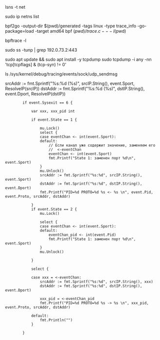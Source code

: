lsns -t net


sudo ip netns list


bpf2go -output-dir $(pwd)/generated -tags linux -type trace_info -go-package=load -target amd64 bpf $(pwd)/trace.c -- -I$(pwd)

bpftrace -l

sudo ss -tunp | grep 192.0.73.2:443


sudo apt update && sudo apt install -y tcpdump
sudo tcpdump -i any -nn 'tcp[tcpflags] & (tcp-syn) != 0'

ls /sys/kernel/debug/tracing/events/sock/udp_sendmsg


srcAddr := fmt.Sprintf("%s:%d (%s)", srcIP.String(), event.Sport, ResolveIP(srcIP))
dstAddr := fmt.Sprintf("%s:%d (%s)", dstIP.String(), event.Dport, ResolveIP(dstIP))


			if event.Sysexit == 6 {

				var xxx, xxx_pid int

				if event.State == 1 {

					mu.Lock()
					select {
					case eventChan <- int(event.Sport):
					default:
						// Если канал уже содержит значение, заменяем его
						//	<-eventChan
						eventChan <- int(event.Sport)
						fmt.Printf("State 1: заменен порт %d\n", event.Sport)
					}
					mu.Unlock()
					srcAddr := fmt.Sprintf("%s:%d", srcIP.String(), event.Sport)
					dstAddr := fmt.Sprintf("%s:%d", dstIP.String(), event.Dport)
					fmt.Printf("PID=%d PROTO=%d %s <- %s \n", event.Pid, event.Proto, srcAddr, dstAddr)

				}
				if event.State == 2 {
					mu.Lock()

					select {
					case eventChan <- int(event.Sport):
					default:
						eventChan_pid <- int(event.Pid)
						fmt.Printf("State 1: заменен порт %d\n", event.Sport)
					}
					mu.Unlock()

				}

				select {

				case xxx = <-eventChan:
					srcAddr := fmt.Sprintf("%s:%d", srcIP.String(), xxx)
					dstAddr := fmt.Sprintf("%s:%d", dstIP.String(), event.Dport)

					xxx_pid = <-eventChan_pid
					fmt.Printf("PID=%d PROTO=%d %s -> %s \n", xxx_pid, event.Proto, srcAddr, dstAddr)

				default:
					fmt.Println("")
				}

			}








